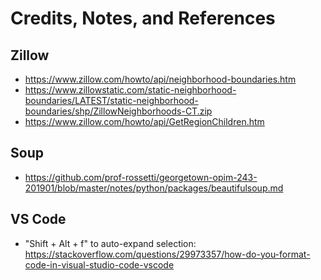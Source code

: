
# Credits, Notes, and References

## Zillow

  + https://www.zillow.com/howto/api/neighborhood-boundaries.htm
  + https://www.zillowstatic.com/static-neighborhood-boundaries/LATEST/static-neighborhood-boundaries/shp/ZillowNeighborhoods-CT.zip
  + https://www.zillow.com/howto/api/GetRegionChildren.htm

## Soup

  + https://github.com/prof-rossetti/georgetown-opim-243-201901/blob/master/notes/python/packages/beautifulsoup.md

## VS Code

  + "Shift + Alt + f" to auto-expand selection: https://stackoverflow.com/questions/29973357/how-do-you-format-code-in-visual-studio-code-vscode
